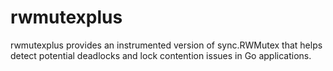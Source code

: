 # rwmutexplus
rwmutexplus provides an instrumented version of sync.RWMutex that helps detect potential deadlocks and lock contention issues in Go applications.
